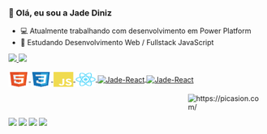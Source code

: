 ### 👋 Olá, eu sou a Jade Diniz
- 💻 Atualmente trabalhando com desenvolvimento em Power Platform
- 🌱 Estudando Desenvolvimento Web / Fullstack JavaScript
 <div> 
  <a href="https://github.com/tujade">
  <img height="150em" src="https://github-readme-stats.vercel.app/api?username=tujade&show_icons=true&theme=tokyonight&include_all_commits=true&count_private=true"/>
  <img height="150em" src="https://github-readme-stats.vercel.app/api/top-langs/?username=tujade&layout=compact&langs_count=7&theme=tokyonight"/>
</div>

 <div style="display: inline_block"><br>
  <img align="center" alt="Jade-HTML" height="30" width="40" src="https://raw.githubusercontent.com/devicons/devicon/master/icons/html5/html5-original.svg">
  <img align="center" alt="Jade-CSS" height="30" width="40" src="https://raw.githubusercontent.com/devicons/devicon/master/icons/css3/css3-original.svg">
  <img align="center" alt="Jade-Js" height="30" width="40" src="https://raw.githubusercontent.com/devicons/devicon/master/icons/javascript/javascript-plain.svg">
  <img align="center" alt="Jade-React" height="30" width="40" src="https://raw.githubusercontent.com/devicons/devicon/master/icons/react/react-original.svg">
  <img align="center" alt="Jade-React" height="30" width="40" src="https://cdn.jsdelivr.net/gh/devicons/devicon/icons/typescript/typescript-original.svg">
  <img align="center" alt="Jade-React" height="30" width="40" src="https://cdn.jsdelivr.net/gh/devicons/devicon/icons/sass/sass-original.svg" />

  <a href="https://picasion.com/"><img src="https://i.picasion.com/pic91/5edcbef9d645698c43e6a029ddadf4a0.gif" align="right" width="150" height="150" border="0" alt="https://picasion.com/" /></a><br /><a href="https://picasion.com/"></a>
</div>
 
 ##

 <div>
  <a href="https://www.instagram.com/tu_jad/" target="_blank"><img src="https://img.shields.io/badge/-Instagram-%23E4405F?style=for-the-badge&logo=instagram&logoColor=white" target="_blank"></a>
  <a href="https://www.linkedin.com/in/jademdiniz/" target="_blank"><img src="https://img.shields.io/badge/-LinkedIn-%230077B5?style=for-the-badge&logo=linkedin&logoColor=white" target="_blank"></a> 
  <a href = "https://api.whatsapp.com/send?phone=5531992140463&text=Olá!" target="_blank"><img src="https://img.shields.io/badge/WhatsApp-25D366?style=for-the-badge&logo=whatsapp&logoColor=white" target="_blank"></a>
   <a href = "mailto:jade.mundim@gmail.com"><img src="https://img.shields.io/badge/Gmail-D14836?style=for-the-badge&logo=gmail&logoColor=white" target="_blank"></a>
    
 </div>

 

